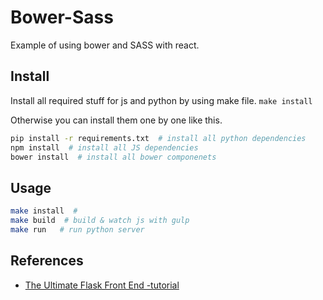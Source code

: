 # Bower-Sass
Example of using bower and SASS with react.

## Install
Install all required stuff for js and python by using make file.
`make install`

Otherwise you can install them one by one like this.
```bash
pip install -r requirements.txt  # install all python dependencies
npm install  # install all JS dependencies
bower install  # install all bower componenets
```

## Usage
```bash
make install  #
make build  # build & watch js with gulp
make run   # run python server
```

## References
* [The Ultimate Flask Front End -tutorial](https://realpython.com/blog/python/the-ultimate-flask-front-end/)